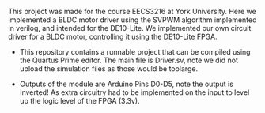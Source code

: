 This project was made for the course EECS3216 at York University. Here we implemented a BLDC motor driver using the SVPWM algorithm implemented in verilog, and intended for the DE10-Lite.
We implemented our own circuit driver for a BLDC motor, controlling it using the DE10-Lite FPGA.

- This repository contains a runnable project that can be compiled using the Quartus Prime editor. The main file is Driver.sv, note we did not upload the simulation files as those would be toolarge.

- Outputs of the module are Arduino Pins D0-D5, note the output is inverted! As extra circuitry had to be implemented  on the input to level up the logic level of the FPGA (3.3v).
